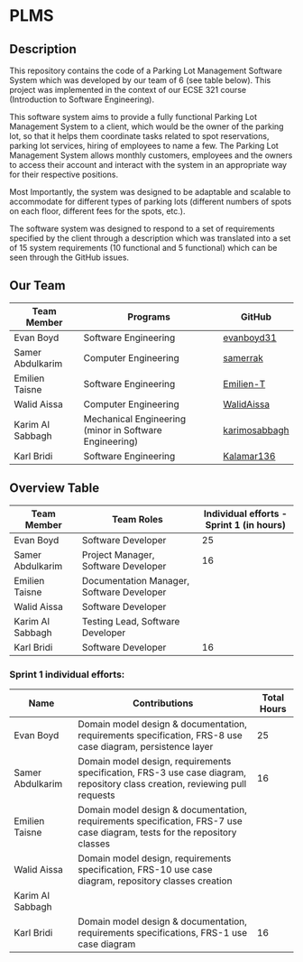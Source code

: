 # PLMS
## Description
This repository contains the code of a Parking Lot Management Software System which was developed by our team of 6 (see table below). This project was implemented in the context of our ECSE 321 course (Introduction to Software Engineering).  

This software system aims to provide a fully functional Parking Lot Management System to a client, which would be the owner of the parking lot, so that it helps them coordinate tasks related to spot reservations, parking lot services, hiring of employees to name a few. The Parking Lot Management System allows monthly customers, employees and the owners to access their account and interact with the system in an appropriate way for their respective positions. 

Most Importantly, the system was designed to be adaptable and scalable to accommodate for different types of parking lots (different numbers of spots on each floor, different fees for the spots, etc.). 

The software system was designed to respond to a set of requirements specified by the client through a description which was translated into a set of 15 system requirements (10 functional and 5 functional) which can be seen through the GitHub issues. 

## Our Team

| Team Member |	Programs | GitHub |
| --- | --- | --- |
| Evan Boyd | Software Engineering  | <a href="https://github.com/evanboyd31" target="_blank">evanboyd31</a> |
| Samer Abdulkarim | Computer Engineering | <a href="https://github.com/samerrak" target="_blank">samerrak</a> |
| Emilien Taisne	| Software Engineering  | <a href="https://github.com/Emilien-T" target="_blank">Emilien-T</a> |
| Walid Aissa	| Computer Engineering  | <a href="https://github.com/WalidAissa" target="_blank">WalidAissa</a> |
| Karim Al Sabbagh | Mechanical Engineering (minor in Software Engineering)  |  <a href="https://github.com/karimosabbagh" target="_blank">karimosabbagh</a>  |
| Karl Bridi	| Software Engineering | <a href="https://github.com/Kalamar136" target="_blank">Kalamar136</a>   |

## Overview Table

| Team Member |	Team Roles | Individual efforts - Sprint 1 (in hours) |
| --- | --- | --- | 
| Evan Boyd | Software Developer  |  25  |
| Samer Abdulkarim | Project Manager, Software Developer |  16 |
| Emilien Taisne	| Documentation Manager, Software Developer  |    |
| Walid Aissa	| Software Developer  |    |
| Karim Al Sabbagh | Testing Lead, Software Developer  |    |
| Karl Bridi	| Software Developer | 16 |

### Sprint 1 individual efforts: 

| Name | Contributions | Total Hours | 
| --- | --- | --- |
| Evan Boyd | Domain model design & documentation, requirements specification, FRS-8 use case diagram, persistence layer  | 25 |
| Samer Abdulkarim | Domain model design, requirements specification, FRS-3 use case diagram, repository class creation, reviewing pull requests  | 16 |
| Emilien Taisne | Domain model design & documentation, requirements specification, FRS-7 use case diagram, tests for the repository classes |   |
| Walid Aissa | Domain model design, requirements specification, FRS-10 use case diagram, repository classes creation |    |
| Karim Al Sabbagh |   |   |
| Karl Bridi | Domain model design & documentation, requirements specifications, FRS-1 use case diagram | 16 |

 

 

 
